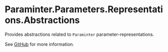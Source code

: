 # Paraminter.Parameters.Representations.Abstractions

Provides abstractions related to `Paraminter` parameter-representations.

See [GitHub](https://github.com/Paraminter/Paraminter.Parameters.Representations) for more information.
